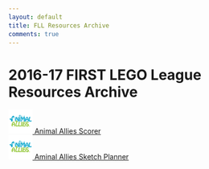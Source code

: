 ```yaml
---
layout: default
title: FLL Resources Archive
comments: true
---
```


<div class="container">
<h1>2016-17 FIRST LEGO League Resources Archive</h1>
<a href="scorer/"><img src="main.png"> Animal Allies Scorer</a><br>
<a href="drawplan/"><img src="main.png"> Aminal Allies Sketch Planner</a>
</div>
